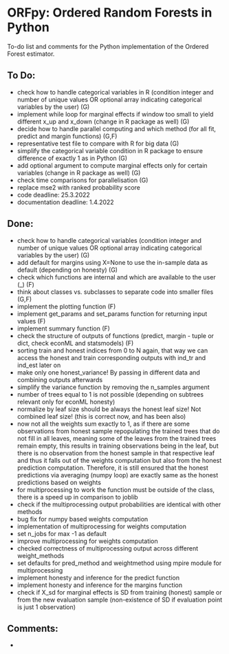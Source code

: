 # ORFpy: Ordered Random Forests in Python

To-do list and comments for the Python implementation of the Ordered Forest estimator.

## To Do:

- check how to handle categorical variables in R (condition integer and number of unique values OR optional array indicating categorical variables by the user) (G)
- implement while loop for marginal effects if window too small to yield different x_up and x_down (change in R package as well) (G)
- decide how to handle parallel computing and which method (for all fit, predict and margin functions) (G,F)
- representative test file to compare with R for big data (G)
- simplify the categorical variable condition in R package to ensure difference of exactly 1 as in Python (G)
- add optional argument to compute marginal effects only for certain variables (change in R package as well) (G)
- check time comparisons for parallelisation (G)
- replace mse2 with ranked probability score
- code deadline: 25.3.2022
- documentation deadline: 1.4.2022

## Done:

- check how to handle categorical variables (condition integer and number of unique values OR optional array indicating categorical variables by the user) (G)
- add default for margins using X=None to use the in-sample data as default (depending on honesty) (G)
- check which functions are internal and which are available to the user (_) (F)
- think about classes vs. subclasses to separate code into smaller files (G,F)
- implement the plotting function (F)
- implement get_params and set_params function for returning input values (F)
- implement summary function (F)
- check the structure of outputs of functions (predict, margin - tuple or dict, check econML and statsmodels) (F)
- sorting train and honest indices from 0 to N again, that way we can access the honest and train corresponding outputs with ind_tr and ind_est later on
- make only one honest_variance! By passing in different data and combining outputs afterwards
- simplify the variance function by removing the n_samples argument
- number of trees equal to 1 is not possible (depending on subtrees relevant only for econML honesty)
- normalize by leaf size should be always the honest leaf size! Not combined leaf size! (this is correct now, and has been also)
- now not all the weights sum exactly to 1, as if there are some observations from honest sample repopulating the trained trees that do not fill in all leaves, meaning some of the leaves from the trained trees remain empty, this results in training observations being in the leaf, but there is no observation from the honest sample in that respective leaf and thus it falls out of the weights computation but also from the honest prediction computation. Therefore, it is still ensured that the honest predictions via averaging (numpy loop) are exactly same as the honest predictions based on weights
- for multiprocessing to work the function must be outside of the class, there is a speed up in comparison to joblib
- check if the multiprocessing output probabilities are identical with other methods
- bug fix for numpy based weights computation
- implementation of multiprocessing for weights computation
- set n_jobs for max -1 as default
- improve multiprocessing for weights computation
- checked correctness of multiprocessing output across different weight_methods
- set defaults for pred_method and weightmethod using mpire module for multiprocessing
- implement honesty and inference for the predict function
- implement honesty and inference for the margins function
- check if X_sd for marginal effects is SD from training (honest) sample or from the new evaluation sample (non-existence of SD if evaluation point is just 1 observation)

## Comments:

- 